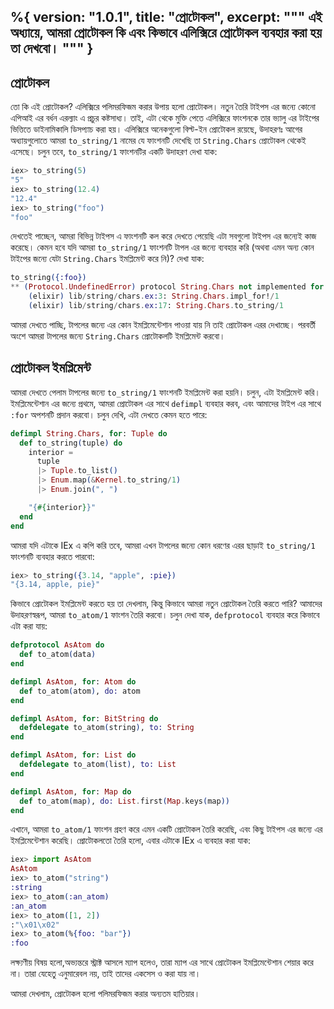 %{
  version: "1.0.1",
  title: "প্রোটোকল",
  excerpt: """
  এই অধ্যায়ে, আমরা প্রোটোকল কি এবং কিভাবে এলিক্সিরে প্রোটোকল ব্যবহার করা হয় তা দেখবো।
  """
}
---

## প্রোটোকল 
তো কি এই প্রোটোকল? 
এলিক্সিরে পলিমরফিজম করার উপায় হলো প্রোটোকল।
নতুন তৈরি টাইপস এর জন্যে কোনো এপিআই এর বর্ধন এরল্যাং এ প্রচুর কষ্টসাধ্য।
তাই, এটা থেকে মুক্তি পেতে এলিক্সিরে ফাংশনকে তার ভ্যালু এর টাইপের ভিত্তিতে ডাইনামিকালি ডিসপ্যাচ করা হয়।
এলিক্সিরে অনেকগুলো বিল্ট-ইন প্রোটোকল রয়েছে, উদাহরণঃ আগের অধ্যায়গুলোতে আমরা `to_string/1` নামের যে ফাংশনটি দেখেছি তা `String.Chars` প্রোটোকল থেকেই এসেছে।
চলুন তবে, `to_string/1` ফাংশনটির একটি উদাহরণ দেখা যাক:

```elixir
iex> to_string(5)
"5"
iex> to_string(12.4)
"12.4"
iex> to_string("foo")
"foo"
```

দেখতেই পাচ্ছেন, আমরা বিভিন্ন টাইপস এ ফাংশনটি কল করে দেখতে পেয়েছি এটা সবগুলো টাইপস এর জন্যেই কাজ করেছে।
কেমন হবে যদি আমরা `to_string/1` ফাংশনটি টাপল এর জন্যে ব্যবহার করি (অথবা এমন অন্য কোন টাইপের জন্যে যেটা `String.Chars` ইমপ্লিমেন্ট করে নি)?
দেখা যাক:

```elixir
to_string({:foo})
** (Protocol.UndefinedError) protocol String.Chars not implemented for {:foo}
    (elixir) lib/string/chars.ex:3: String.Chars.impl_for!/1
    (elixir) lib/string/chars.ex:17: String.Chars.to_string/1
```

আমরা দেখতে পাচ্ছি, টাপলের জন্যে এর কোন ইমপ্লিমেন্টেশান পাওয়া যায় নি তাই প্রোটোকল এরর দেখাচ্ছে।
পরবর্তী অংশে আমরা টাপলের জন্যে `String.Chars` প্রোটোকলটি ইমপ্লিমেন্ট করবো।

## প্রোটোকল ইমপ্লিমেন্ট 

আমরা দেখতে পেলাম টাপলের জন্যে `to_string/1` ফাংশনটি ইমপ্লিমেন্ট করা হয়নি। চলুন, এটা ইমপ্লিমেন্ট করি।
ইমপ্লিমেন্টেশান এর জন্যে প্রথমে, আমরা প্রোটোকল এর সাথে `defimpl` ব্যবহার করব, এবং আমাদের টাইপ এর সাথে `:for` অপশনটি প্রদান করবো।
চলুন দেখি, এটা দেখতে কেমন হতে পারে:

```elixir
defimpl String.Chars, for: Tuple do
  def to_string(tuple) do
    interior =
      tuple
      |> Tuple.to_list()
      |> Enum.map(&Kernel.to_string/1)
      |> Enum.join(", ")

    "{#{interior}}"
  end
end
```

আমরা যদি এটাকে IEx এ কপি করি তবে, আমরা এখন টাপলের জন্যে কোন ধরণের এরর ছাড়াই `to_string/1` ফাংশনটি ব্যবহার করতে পারবো:

```elixir
iex> to_string({3.14, "apple", :pie})
"{3.14, apple, pie}"
```

কিভাবে প্রোটোকল ইমপ্লিমেন্ট করতে হয় তা দেখলাম, কিন্তু কিভাবে আমরা নতুন প্রোটোকল তৈরি করতে পারি?
আমাদের উদাহরণস্বরূপ, আমরা `to_atom/1` ফাংশন তৈরি করবো।
চলুন দেখা যাক, `defprotocol` ব্যবহার করে কিভাবে এটা করা যায়:

```elixir
defprotocol AsAtom do
  def to_atom(data)
end

defimpl AsAtom, for: Atom do
  def to_atom(atom), do: atom
end

defimpl AsAtom, for: BitString do
  defdelegate to_atom(string), to: String
end

defimpl AsAtom, for: List do
  defdelegate to_atom(list), to: List
end

defimpl AsAtom, for: Map do
  def to_atom(map), do: List.first(Map.keys(map))
end
```

এখানে, আমরা `to_atom/1` ফাংশন গ্রহণ করে এমন একটি প্রোটোকল তৈরি করেছি, এবং কিছু টাইপস এর জন্যে এর ইমপ্লিমেন্টেশান করেছি।
প্রোটোকলতো তৈরি হলো, এবার এটাকে IEx এ ব্যবহার করা যাক:

```elixir
iex> import AsAtom
AsAtom
iex> to_atom("string")
:string
iex> to_atom(:an_atom)
:an_atom
iex> to_atom([1, 2])
:"\x01\x02"
iex> to_atom(%{foo: "bar"})
:foo
```

লক্ষ্যণীয় বিষয় হলো,অভ্যন্তরে স্ট্রাক্ট আসলে ম্যাপ হলেও, তারা ম্যাপ এর সাথে প্রোটোকল ইমপ্লিমেন্টেশান শেয়ার করে না।
তারা যেহেতু এনুমারেবল নয়, তাই তাদের একসেস ও করা যায় না।

আমরা দেখলাম, প্রোটোকল হলো পলিমরফিজম করার অন্যতম হাতিয়ার।
